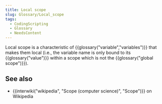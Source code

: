 ```yaml
---
title: Local scope
slug: Glossary/Local_scope
tags:
  - CodingScripting
  - Glossary
  - NeedsContent
---
```

Local scope is a characteristic of {{glossary("variable","variables")}} that makes them local (i.e., the variable name is only bound to its {{glossary("value")}} within a scope which is not the {{glossary("global scope")}}).

## See also

- {{interwiki("wikipedia", "Scope (computer science)", "Scope")}} on Wikipedia
